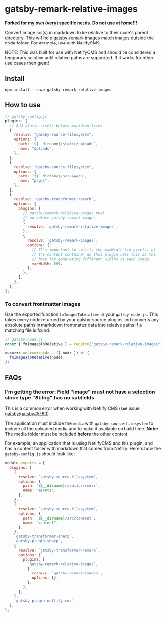 # gatsby-remark-relative-images

**Forked for my own (very) specific needs. Do not use at home!!!**

Convert image src(s) in markdown to be relative to their node's parent directory. This will help [gatsby-remark-images](https://github.com/gatsbyjs/gatsby/tree/master/packages/gatsby-remark-images) match images outside the node folder. For example, use with NetlifyCMS.

NOTE: This was built for use with NetlifyCMS and should be considered a temporary solution until relative paths are supported. If it works for other use cases then great!

## Install

`npm install --save gatsby-remark-relative-images`

## How to use

```javascript
// gatsby-config.js
plugins: [
  // Add static assets before markdown files
  {
    resolve: "gatsby-source-filesystem",
    options: {
      path: `${__dirname}/static/uploads`,
      name: "uploads",
    },
  },
  {
    resolve: "gatsby-source-filesystem",
    options: {
      path: `${__dirname}/src/pages`,
      name: "pages",
    },
  },
  {
    resolve: `gatsby-transformer-remark`,
    options: {
      plugins: [
        // gatsby-remark-relative-images must
        // go before gatsby-remark-images
        {
          resolve: `gatsby-remark-relative-images`,
        },
        {
          resolve: `gatsby-remark-images`,
          options: {
            // It's important to specify the maxWidth (in pixels) of
            // the content container as this plugin uses this as the
            // base for generating different widths of each image.
            maxWidth: 590,
          },
        },
      ],
    },
  },
];
```

### To convert frontmatter images

Use the exported function `fmImagesToRelative` in your `gatsby-node.js`. This takes every node returned by your gatsby-source plugins and converts any absolute paths in markdown frontmatter data into relative paths if a matching file is found.

```js
// gatsby-node.js
const { fmImagesToRelative } = require("gatsby-remark-relative-images");

exports.onCreateNode = ({ node }) => {
  fmImagesToRelative(node);
};
```

## FAQs

### I'm getting the error: Field "image" must not have a selection since type "String" has no subfields

This is a common error when working with Netlify CMS (see issue [gatsby/gatsby#5990](https://github.com/gatsbyjs/gatsby/issues/5990)).

The application must include the `media` with `gatsby-source-filesystem` to include all the uploaded media and to make it available on build time. **Note:** The media folder must be included **before** the other content.

For example, an application that is using NetlifyCMS and this plugin, and has a content folder with markdown that comes from Netlify. Here's how the `gatsby-config.js` should look like:

```js
module.exports = {
  plugins: [
    {
      resolve: `gatsby-source-filesystem`,
      options: {
        path: `${__dirname}/static/assets`,
        name: "assets",
      },
    },
    {
      resolve: `gatsby-source-filesystem`,
      options: {
        path: `${__dirname}/src/content`,
        name: "content",
      },
    },
    `gatsby-transformer-sharp`,
    `gatsby-plugin-sharp`,
    {
      resolve: `gatsby-transformer-remark`,
      options: {
        plugins: [
          `gatsby-remark-relative-images`,
          {
            resolve: `gatsby-remark-images`,
            options: {},
          },
        ],
      },
    },
    `gatsby-plugin-netlify-cms`,
  ],
};
```
